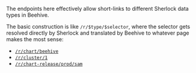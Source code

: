 The endpoints here effectively allow short-links to different Sherlock data types in Beehive.

The basic construction is like `/r/$type/$selector`, where the selector gets resolved directly by Sherlock and translated by Beehive to whatever page makes the most sense:

- [`/r/chart/beehive`](/r/chart/beehive)
- [`/r/cluster/1`](/r/cluster/1)
- [`/r/chart-release/prod/sam`](/r/chart-release/prod/sam)
